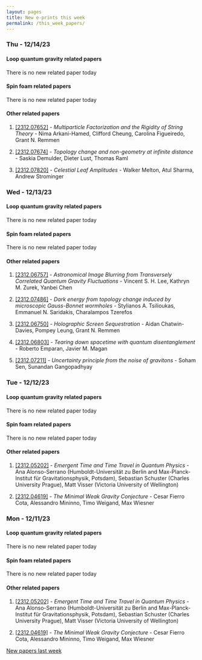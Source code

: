 ```yaml
---
layout: pages
title: New e-prints this week
permalink: /this_week_papers/
---
```




### Thu - 12/14/23

#### Loop quantum gravity related papers

There is no new related paper today 

#### Spin foam related papers

There is no new related paper today 



#### Other related papers

1. [[2312.07652]](https://arxiv.org/abs/2312.07652) - *Multiparticle Factorization and the Rigidity of String Theory* - Nima Arkani-Hamed, Clifford Cheung, Carolina Figueiredo, Grant N. Remmen

1. [[2312.07674]](https://arxiv.org/abs/2312.07674) - *Topology change and non-geometry at infinite distance* - Saskia Demulder, Dieter Lust, Thomas Raml

1. [[2312.07820]](https://arxiv.org/abs/2312.07820) - *Celestial Leaf Amplitudes* - Walker Melton, Atul Sharma, Andrew Strominger



### Wed - 12/13/23

#### Loop quantum gravity related papers

There is no new related paper today 

#### Spin foam related papers

There is no new related paper today 



#### Other related papers

1. [[2312.06757]](https://arxiv.org/abs/2312.06757) - *Astronomical Image Blurring from Transversely Correlated Quantum Gravity  Fluctuations* - Vincent S. H. Lee, Kathryn M. Zurek, Yanbei Chen

1. [[2312.07486]](https://arxiv.org/abs/2312.07486) - *Dark energy from topology change induced by microscopic Gauss-Bonnet  wormholes* - Stylianos A. Tsilioukas, Emmanuel N. Saridakis, Charalampos Tzerefos

1. [[2312.06750]](https://arxiv.org/abs/2312.06750) - *Holographic Screen Sequestration* - Aidan Chatwin-Davies, Pompey Leung, Grant N. Remmen

1. [[2312.06803]](https://arxiv.org/abs/2312.06803) - *Tearing down spacetime with quantum disentanglement* - Roberto Emparan, Javier M. Magan

1. [[2312.07211]](https://arxiv.org/abs/2312.07211) - *Uncertainty principle from the noise of gravitons* - Soham Sen, Sunandan Gangopadhyay



### Tue - 12/12/23

#### Loop quantum gravity related papers

There is no new related paper today 

#### Spin foam related papers

There is no new related paper today 



#### Other related papers

1. [[2312.05202]](https://arxiv.org/abs/2312.05202) - *Emergent Time and Time Travel in Quantum Physics* - Ana Alonso-Serrano (Humboldt-Universität zu Berlin and Max-Planck-Institut für Gravitationsphysik, Potsdam), Sebastian Schuster (Charles University Prague), Matt Visser (Victoria University of Wellington)

1. [[2312.04619]](https://arxiv.org/abs/2312.04619) - *The Minimal Weak Gravity Conjecture* - Cesar Fierro Cota, Alessandro Mininno, Timo Weigand, Max Wiesner



### Mon - 12/11/23

#### Loop quantum gravity related papers

There is no new related paper today 

#### Spin foam related papers

There is no new related paper today 



#### Other related papers

1. [[2312.05202]](https://arxiv.org/abs/2312.05202) - *Emergent Time and Time Travel in Quantum Physics* - Ana Alonso-Serrano (Humboldt-Universität zu Berlin and Max-Planck-Institut für Gravitationsphysik, Potsdam), Sebastian Schuster (Charles University Prague), Matt Visser (Victoria University of Wellington)

1. [[2312.04619]](https://arxiv.org/abs/2312.04619) - *The Minimal Weak Gravity Conjecture* - Cesar Fierro Cota, Alessandro Mininno, Timo Weigand, Max Wiesner






[New papers last week]({{site.url}}/archived/weekly/pre-prints/2023/12/11/archived_weekly_papers.html)